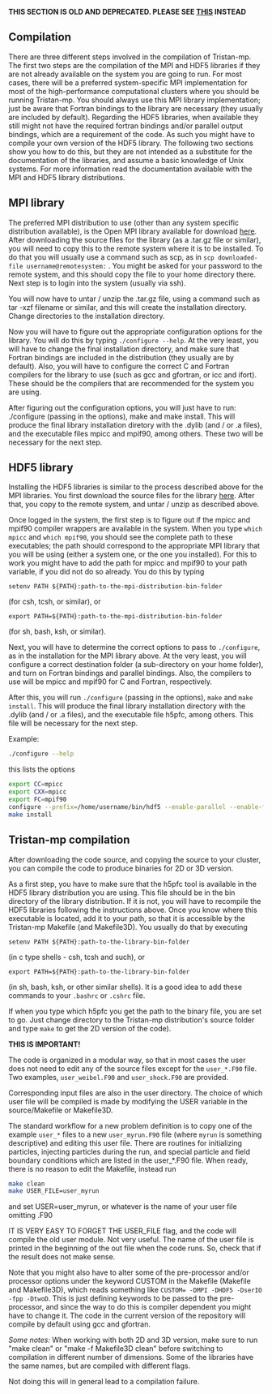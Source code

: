 **THIS SECTION IS OLD AND DEPRECATED. PLEASE SEE [THIS](https://github.com/PrincetonUniversity/tristan-mp-pu/wiki/Downloading-and-Compiling-Tristan) INSTEAD**

## Compilation
There are three different steps involved in the compilation of Tristan-mp. The first two steps are the compilation of the MPI and HDF5 libraries if they are not already available on the system you are going to run. For most cases, there will be a preferred system-specific MPI implementation for most of the high-performance computational clusters where you should be running Tristan-mp. You should always use this MPI library implementation; just be aware that Fortran bindings to the library are necessary (they usually are included by default). Regarding the HDF5 libraries, when available they still might not have the required fortran bindings and/or parallel output bindings, which are a requirement of the code. As such you might have to compile your own version of the HDF5 library. The following two sections show you how to do this, but they are not intended as a substitute for the documentation of the libraries, and assume a basic knowledge of Unix systems. For more information read the documentation available with the MPI and HDF5 library distributions.

## MPI library
The preferred MPI distribution to use (other than any system specific distribution available), is the Open MPI library available for download [here](https://www.open-mpi.org/). After downloading the source files for the library (as a .tar.gz file or similar), you will need to copy this to the remote system where it is to be installed. To do that you will usually use a command such as scp, as in `scp downloaded-file username@remotesystem:` . You might be asked for your password to the remote system, and this should copy the file to your home directory there. Next step is to login into the system (usually via ssh).

You will now have to untar / unzip the .tar.gz file, using a command such as tar -xzf filename or similar, and this will create the installation directory. Change directories to the installation directory.

Now you will have to figure out the appropriate configuration options for the library. You will do this by typing `./configure --help`. At the very least, you will have to change the final installation directory, and make sure that Fortran bindings are included in the distribution (they usually are by default). Also, you will have to configure the correct C and Fortran compilers for the library to use (such as gcc and gfortran, or icc and ifort). These should be the compilers that are recommended for the system you are using.

After figuring out the configuration options, you will just have to run: ./configure (passing in the options), make and make install. This will produce the final library installation diretory with the .dylib (and / or .a files), and the executable files mpicc and mpif90, among others. These two will be necessary for the next step.

## HDF5 library
Installing the HDF5 libraries is similar to the process described above for the MPI libraries. You first download the source files for the library [here](https://portal.hdfgroup.org/display/support). After that, you copy to the remote system, and untar / unzip as described above.

Once logged in the system, the first step is to figure out if the mpicc and mpif90 compiler wrappers are available in the system. When you type `which mpicc` and `which mpif90`, you should see the complete path to these executables; the path should correspond to the appropriate MPI library that you will be using (either a system one, or the one you installed). For this to work you might have to add the path for mpicc and mpif90 to your path variable, if you did not do so already. You do this by typing 
```
setenv PATH ${PATH}:path-to-the-mpi-distribution-bin-folder 
```
(for csh, tcsh, or similar), or 
```
export PATH=${PATH}:path-to-the-mpi-distribution-bin-folder 
``` 
(for sh, bash, ksh, or similar).

Next, you will have to determine the correct options to pass to `./configure`, as in the installation for the MPI library above. At the very least, you will configure a correct destination folder (a sub-directory on your home folder), and turn on Fortran bindings and parallel bindings. Also, the compilers to use will be mpicc and mpif90 for C and Fortran, respectively.

After this, you will run `./configure` (passing in the options), `make` and `make install`. This will produce the final library installation directory with the .dylib (and / or .a files), and the executable file h5pfc, among others. This file will be necessary for the next step.

Example:
```bash
./configure --help
```
this lists the options
```bash
export CC=mpicc 
export CXX=mpicc
export FC=mpif90
configure --prefix=/home/username/bin/hdf5 --enable-parallel --enable-fortran
make install
```

## Tristan-mp compilation
After downloading the code source, and copying the source to your cluster, you can compile the code to produce binaries for 2D or 3D version.

As a first step, you have to make sure that the h5pfc tool is available in the HDF5 library distribution you are using. This file should be in the bin directory of the library distribution. If it is not, you will have to recompile the HDF5 libraries following the instructions above. Once you know where this executable is located, add it to your path, so that it is accessible by the Tristan-mp Makefile (and Makefile3D). You usually do that by executing 
```
setenv PATH ${PATH}:path-to-the-library-bin-folder
``` 
(in c type shells - csh, tcsh and such), or 
```
export PATH=${PATH}:path-to-the-library-bin-folder 
```
(in sh, bash, ksh, or other similar shells). It is a good idea to add these commands to your `.bashrc` or `.cshrc` file.

If when you type which h5pfc you get the path to the binary file, you are set to go. Just change directory to the Tristan-mp distribution's source folder and type `make` to get the 2D version of the code).

**THIS IS IMPORTANT!**

The code is organized in a modular way, so that in most cases the user does not need to edit any of the source files except for the `user_*.F90` file. Two examples, `user_weibel.F90` and `user_shock.F90` are provided. 

Corresponding input files are also in the user directory.
The choice of which user file will be compiled is made by modifying the USER variable in the source/Makefile or Makefile3D.

The standard workflow for a new problem definition is to copy one of the example `user_*` files to a new `user_myrun.F90` file (where `myrun` is something descriptive) and editing this user file. There are routines for initializing particles, injecting particles during the run, and special particle and field boundary conditions which are listed in the user_*.F90 file. When ready, there is no reason to edit the Makefile, instead run
```bash
make clean
make USER_FILE=user_myrun
``` 
and set USER=user_myrun, or whatever is the name of your user file omitting .F90

IT IS VERY EASY TO FORGET THE USER_FILE flag, and the code will compile the old user module. Not very useful.
The name of the user file is printed in the beginning of the out file when the code runs. So, check that if the result does not make sense.

Note that you might also have to alter some of the pre-processor and/or processor options under the keyword CUSTOM in the Makefile (Makefile and Makefile3D), which reads something like `CUSTOM= -DMPI -DHDF5 -DserIO -fpp -DtwoD`. This is just defining keywords to be passed to the pre-processor, and since the way to do this is compiler dependent you might have to change it. The code in the current version of the repository will compile by default using gcc and gfortran.

*Some notes:*
When working with both 2D and 3D version, make sure to run "make clean" or "make -f Makefile3D clean" before switching to compilation in different number of dimensions. Some of the libraries have the same names, but are compiled with different flags.

Not doing this will in general lead to a compilation failure.

